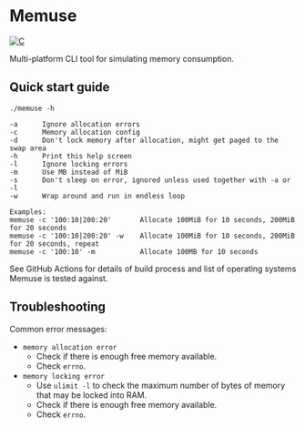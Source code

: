 # Memuse

[![C](https://github.com/ipastusi/memuse/actions/workflows/ci.yml/badge.svg?branch=master)](https://github.com/ipastusi/memuse/actions/workflows/ci.yml)

Multi-platform CLI tool for simulating memory consumption.

## Quick start guide

```
./memuse -h

-a      Ignore allocation errors
-c      Memory allocation config
-d      Don't lock memory after allocation, might get paged to the swap area
-h      Print this help screen
-l      Ignore locking errors
-m      Use MB instead of MiB
-s      Don't sleep on error, ignored unless used together with -a or -l
-w      Wrap around and run in endless loop

Examples:
memuse -c '100:10|200:20'       Allocate 100MiB for 10 seconds, 200MiB for 20 seconds
memuse -c '100:10|200:20' -w    Allocate 100MiB for 10 seconds, 200MiB for 20 seconds, repeat
memuse -c '100:10' -m           Allocate 100MB for 10 seconds
```

See GitHub Actions for details of build process and list of operating systems Memuse is tested against.

## Troubleshooting

Common error messages:

- `memory allocation error`
  - Check if there is enough free memory available.
  - Check `errno`.
- `memory locking error`
  - Use `ulimit -l` to check the maximum number of bytes of memory that may be locked into RAM.
  - Check if there is enough free memory available.
  - Check `errno`.
